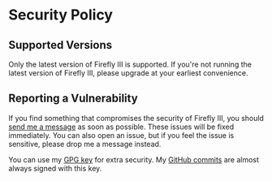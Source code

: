 # Security Policy

## Supported Versions

Only the latest version of Firefly III is supported. If you're not running the latest version of Firefly III, please upgrade at your earliest convenience.  

## Reporting a Vulnerability

If you find something that compromises the security of Firefly III, you should [send me a message](mailto:james@firefly-iii.org) as soon as possible. These issues will be fixed immediately. You can also open an issue, but if you feel the issue is sensitive, please drop me a message instead.

You can use my [GPG key](https://keybase.io/jc5) for extra security. My [GitHub commits](https://github.com/firefly-iii/firefly-iii/commits/main) are almost always signed with this key.
